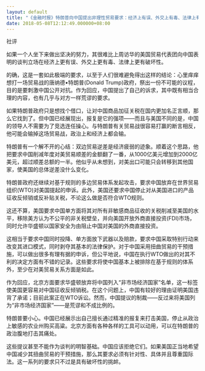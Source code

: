 ```yaml
---
layout: default
title: "《金融时报》特朗普向中国提出非理性贸易要求：经济上有误、外交上有毒、法律上有破坏性"
date: 2018-05-08T12:12:49.000000+08:00
---
```


社评

如果一个人坐下来做出坚决的努力，其很难比上周访华的美国贸易代表团向中国表明的谈判立场在经济上更有误、外交上更有毒、法律上更有破坏性。

的确，这是一套如此极端的要求，以至于人们很难避免得出这样的结论：心里痒痒想打一场贸易战的唐纳德•特朗普(Donald Trump)政府，祭出一份不可能的议程，目的是要刺激中国公开对抗。作为回应，中国提出了自己的诉求，其中既有相当合理的内容，也有几乎与对方一样荒谬的要求。

如果特朗普政府只是想找个借口，让对中国商品加征关税在国内更加名正言顺，那么它找到了。但中国已经展现出，报复是它的强项——而且与美国不同的是，中国的领导人不需要为了竞选连任操心。与特朗普有关贸易战很容易打赢的断言相反，他可能会输掉这场贸易战，政治上和经济上都会输。

特朗普有一个解不开的心结：双边贸易逆差是经济疲弱的迹象。顺着这个思路，他把要求中国削减年度对美贸易顺差的金额翻了一番，从1000亿美元增加到2000亿美元，超过顺差总额的一半。他似乎从未想到，对美出口可能只会转移到其他国家，使美国的总体逆差没什么变化。

特朗普政府还继续对基于规则的多边贸易体系发起攻击，要求中国放弃在世界贸易组织(WTO)对美国提起的申诉。此外，美国还要求中国停止对从美国进口的产品征收反倾销或反补贴关税，不论这么做是否符合WTO规则。

这还不算，美国要求中国单方面将其对所有非敏感商品征收的关税削减至美国的水平，移除美方认为不公平的非关税壁垒，并向美国开放外商直接投资(FDI)市场，同时允许华盛顿以国家安全为由阻止中国对美国的外商直接投资。

这相当于要求中国同时投降、单方面放下武器以及赔款，要求中国采取特别行动来改变其进口模式，同时剥夺其基本的法律保护。对于中国采用扭曲贸易的干预措施，可以做出很多有理有据的申诉，但公平地说，中国在执行WTO做出的对其不利的决定方面有不错的记录。这些要求将使中国基本上被排除在基于规则的体系外，至少在对美贸易关系方面是如此。

作为回应，北京方面要求华盛顿放弃将中国列入“非市场经济国家”名单，这一标签使美国更容易对中国征收反倾销税。在这个问题上，中国有较好的理由证明美国违背了承诺；目前此案正在WTO诉讼。然而，中国提议的制裁——反过来将美国列为“非市场经济国家”——是荒谬和不成比例的。

特朗普要小心。中国已经展示出自己擅长通过精准的报复来打击美国，停止从政治上敏感的农业州购买高粱。北京方面有各种各样的工具可以动用，可以在特朗普的政治腹地打击其痛处。

这些提议甚至不能作为谈判的明智基础。中国应该拒绝它们。如果美国正当地希望中国减少其扭曲贸易的干预措施，那么其要求必须有针对性、具体并且尊重国际法。这一系列的要求只不过是具有破坏性的挑衅。


